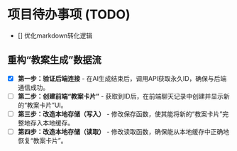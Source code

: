 # 项目待办事项 (TODO)

- [] 优化markdown转化逻辑

## 重构“教案生成”数据流

- [x] **第一步：验证后端连接** - 在AI生成结束后，调用API获取永久ID，确保与后端通信成功。
- [ ] **第二步：创建前端“教案卡片”** - 获取到ID后，在前端聊天记录中创建并显示新的“教案卡片”UI。
- [ ] **第三步：改造本地存储（写入）** - 修改保存函数，使其能将新的“教案卡片”完整地存入本地缓存。
- [ ] **第四步：改造本地存储（读取）** - 修改读取函数，确保能从本地缓存中正确地恢复“教案卡片”。